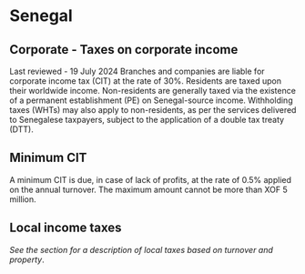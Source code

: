 # Senegal
## Corporate - Taxes on corporate income
Last reviewed - 19 July 2024
Branches and companies are liable for corporate income tax (CIT) at the rate of 30%.
Residents are taxed upon their worldwide income. Non-residents are generally taxed via the existence of a permanent establishment (PE) on Senegal-source income.
Withholding taxes (WHTs) may also apply to non-residents, as per the services delivered to Senegalese taxpayers, subject to the application of a double tax treaty (DTT).
## Minimum CIT
A minimum CIT is due, in case of lack of profits, at the rate of 0.5% applied on the annual turnover. The maximum amount cannot be more than XOF 5 million.
## Local income taxes
_See the section for a description of local taxes based on turnover and property_.
